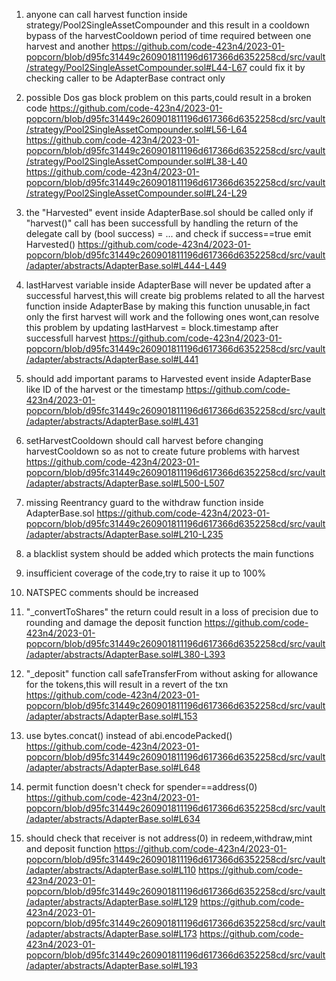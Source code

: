 1) anyone can call harvest function inside strategy/Pool2SingleAssetCompounder and this result in a cooldown bypass of the harvestCooldown period of time required between one harvest and another
https://github.com/code-423n4/2023-01-popcorn/blob/d95fc31449c260901811196d617366d6352258cd/src/vault/strategy/Pool2SingleAssetCompounder.sol#L44-L67
could fix it by checking caller to be AdapterBase contract only

2) possible Dos gas block problem on this parts,could result in a broken code
https://github.com/code-423n4/2023-01-popcorn/blob/d95fc31449c260901811196d617366d6352258cd/src/vault/strategy/Pool2SingleAssetCompounder.sol#L56-L64
https://github.com/code-423n4/2023-01-popcorn/blob/d95fc31449c260901811196d617366d6352258cd/src/vault/strategy/Pool2SingleAssetCompounder.sol#L38-L40
https://github.com/code-423n4/2023-01-popcorn/blob/d95fc31449c260901811196d617366d6352258cd/src/vault/strategy/Pool2SingleAssetCompounder.sol#L24-L29


3) the "Harvested" event inside AdapterBase.sol should be called only if "harvest()" call has been successfull by handling the return of the delegate call by (bool success) = ... and check if success==true emit Harvested()
https://github.com/code-423n4/2023-01-popcorn/blob/d95fc31449c260901811196d617366d6352258cd/src/vault/adapter/abstracts/AdapterBase.sol#L444-L449

4) lastHarvest variable inside AdapterBase will never be updated after a successful harvest,this will create big problems related to all the harvest function inside AdapterBase by making this function unusable,in fact only the first harvest will work and the following ones wont,can resolve this problem by updating lastHarvest = block.timestamp after successfull harvest
https://github.com/code-423n4/2023-01-popcorn/blob/d95fc31449c260901811196d617366d6352258cd/src/vault/adapter/abstracts/AdapterBase.sol#L441

5) should add important params to Harvested event inside AdapterBase like ID of the harvest or the timestamp
https://github.com/code-423n4/2023-01-popcorn/blob/d95fc31449c260901811196d617366d6352258cd/src/vault/adapter/abstracts/AdapterBase.sol#L431

6) setHarvestCooldown should call harvest before changing harvestCooldown so as not to create future problems with harvest
https://github.com/code-423n4/2023-01-popcorn/blob/d95fc31449c260901811196d617366d6352258cd/src/vault/adapter/abstracts/AdapterBase.sol#L500-L507

7) missing Reentrancy guard to the withdraw function inside AdapterBase.sol
https://github.com/code-423n4/2023-01-popcorn/blob/d95fc31449c260901811196d617366d6352258cd/src/vault/adapter/abstracts/AdapterBase.sol#L210-L235

8) a blacklist system should be added which protects the main functions

9) insufficient coverage of the code,try to raise it up to 100%

10) NATSPEC comments should be increased

11) "_convertToShares" the return could result in a loss of precision due to rounding and damage the deposit function
https://github.com/code-423n4/2023-01-popcorn/blob/d95fc31449c260901811196d617366d6352258cd/src/vault/adapter/abstracts/AdapterBase.sol#L380-L393

12) "_deposit" function call safeTransferFrom without asking for allowance for the tokens,this will result in a revert of the txn
https://github.com/code-423n4/2023-01-popcorn/blob/d95fc31449c260901811196d617366d6352258cd/src/vault/adapter/abstracts/AdapterBase.sol#L153

13) use bytes.concat() instead of abi.encodePacked()
https://github.com/code-423n4/2023-01-popcorn/blob/d95fc31449c260901811196d617366d6352258cd/src/vault/adapter/abstracts/AdapterBase.sol#L648

14) permit function doesn't check for spender==address(0)
https://github.com/code-423n4/2023-01-popcorn/blob/d95fc31449c260901811196d617366d6352258cd/src/vault/adapter/abstracts/AdapterBase.sol#L634

15) should check that receiver is not address(0) in redeem,withdraw,mint and deposit function
https://github.com/code-423n4/2023-01-popcorn/blob/d95fc31449c260901811196d617366d6352258cd/src/vault/adapter/abstracts/AdapterBase.sol#L110
https://github.com/code-423n4/2023-01-popcorn/blob/d95fc31449c260901811196d617366d6352258cd/src/vault/adapter/abstracts/AdapterBase.sol#L129
https://github.com/code-423n4/2023-01-popcorn/blob/d95fc31449c260901811196d617366d6352258cd/src/vault/adapter/abstracts/AdapterBase.sol#L173
https://github.com/code-423n4/2023-01-popcorn/blob/d95fc31449c260901811196d617366d6352258cd/src/vault/adapter/abstracts/AdapterBase.sol#L193
